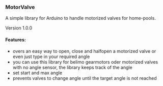 ### MotorValve
A simple library for Arduino to handle motorized valves for home-pools. 

Version 1.0.0

#### Features: 

* overs an easy way to open, close and halfopen a motorized valve or even just type in your required angle
* you can use this library for belimo gearmotors oder motorized valves with no angle sensor, the library keeps track of the angle
* set start and max angle
* prevents valves to change angle until the target angle is not reached
